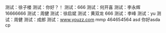测试：徐子楼
测试：你好？！
测试：666
测试：何开喜
测试：李永辉
16666666
测试：周健
测试：徐启斌
测试：黄双龙
666
测试：李峰
测试：yu
测试：周健
测试：成郎
测试：www.youzz.com
mmp
464654564
asd
你好asda
cp